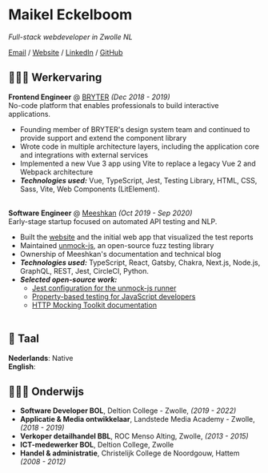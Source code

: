 # Maikel Eckelboom

_Full-stack webdeveloper in Zwolle NL_ <br>

[Email](mailto:mannesmaikel@gmail.com) / [Website](https://portfolio-maikel-eckelboom.vercel.app/) / [LinkedIn](https://www.linkedin.com/in/maikel-eckelboom-328b67181/) / [GitHub](https://github.com/maikeleckelboom/) 

## 👩🏼‍💻 Werkervaring

**Frontend Engineer** @ [BRYTER](https://factif.nl/) _(Dec 2018 - 2019)_ <br>
No-code platform that enables professionals to build interactive applications.
  - Founding member of BRYTER's design system team and continued to provide support and extend the component library
  - Wrote code in multiple architecture layers, including the application core and integrations with external services
  - Implemented a new Vue 3 app using Vite to replace a legacy Vue 2 and Webpack architecture
  - **_Technologies used:_** Vue, TypeScript, Jest, Testing Library, HTML, CSS, Sass, Vite, Web Components (LitElement).
<br><br>

**Software Engineer** @ [Meeshkan](http://meeshkan.com/) _(Oct 2019 - Sep 2020)_ <br>
Early-stage startup focused on automated API testing and NLP.
  - Built the [website](https://meeshkan.com/) and the initial web app that visualized the test reports
  - Maintained [unmock-js](https://github.com/meeshkan/unmock-js), an open-source fuzz testing library
  - Ownership of Meeshkan's documentation and technical blog
  - **_Technologies used:_** TypeScript, React, Gatsby, Chakra, Next.js, Node.js, GraphQL, REST, Jest, CircleCI, Python.
  - **_Selected open-source work:_**
    - [Jest configuration for the unmock-js runner](https://github.com/meeshkan/unmock-jest-runner)
    - [Property-based testing for JavaScript developers](https://dev.to/meeshkan/property-based-testing-for-javascript-developers-21b2)
    - [HTTP Mocking Toolkit documentation](https://github.com/meeshkan/hmt)
    <br><br>


## 💬 Taal

  **Nederlands**: Native <br>
  **English**: 

## 👩🏼‍🎓 Onderwijs

- **Software Developer BOL**, Deltion College - Zwolle, _(2019 - 2022)_ <br>
- **Applicatie & Media ontwikkelaar**, Landstede Media Academy - Zwolle, _(2018 - 2019)_ <br>
- **Verkoper detailhandel BBL**, ROC Menso Alting, Zwolle, _(2013 - 2015)_ <br>
- **ICT-medewerker BOL**, Deltion College, Zwolle
- **Handel & administratie**, Christelijk College de Noordgouw, Hattem _(2008 - 2012)_ <br>
